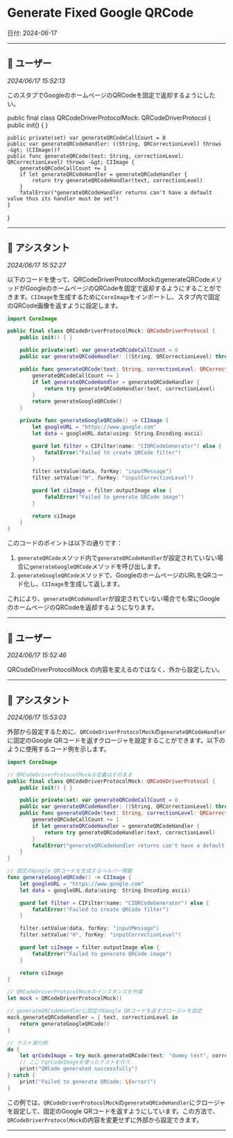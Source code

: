 # Generate Fixed Google QRCode

日付: 2024-06-17

---

## 👤 ユーザー
*2024/06/17 15:52:13*

このスタブでGoogleのホームページのQRCodeを固定で返却するようにしたい。

public final class QRCodeDriverProtocolMock: QRCodeDriverProtocol {
    public init() { }


    public private(set) var generateQRCodeCallCount = 0
    public var generateQRCodeHandler: ((String, QRCorrectionLevel) throws -&gt; (CIImage))?
    public func generateQRCode(text: String, correctionLevel: QRCorrectionLevel) throws -&gt; CIImage {
        generateQRCodeCallCount += 1
        if let generateQRCodeHandler = generateQRCodeHandler {
            return try generateQRCodeHandler(text, correctionLevel)
        }
        fatalError("generateQRCodeHandler returns can't have a default value thus its handler must be set")
    }
}

---

## 🤖 アシスタント
*2024/06/17 15:52:27*

以下のコードを使って、QRCodeDriverProtocolMockのgenerateQRCodeメソッドがGoogleのホームページのQRCodeを固定で返却するようにすることができます。`CIImage`を生成するために`CoreImage`をインポートし、スタブ内で固定のQRCode画像を返すように設定します。

```swift
import CoreImage

public final class QRCodeDriverProtocolMock: QRCodeDriverProtocol {
    public init() { }

    public private(set) var generateQRCodeCallCount = 0
    public var generateQRCodeHandler: ((String, QRCorrectionLevel) throws -> (CIImage))?

    public func generateQRCode(text: String, correctionLevel: QRCorrectionLevel) throws -> CIImage {
        generateQRCodeCallCount += 1
        if let generateQRCodeHandler = generateQRCodeHandler {
            return try generateQRCodeHandler(text, correctionLevel)
        }
        return generateGoogleQRCode()
    }

    private func generateGoogleQRCode() -> CIImage {
        let googleURL = "https://www.google.com"
        let data = googleURL.data(using: String.Encoding.ascii)

        guard let filter = CIFilter(name: "CIQRCodeGenerator") else {
            fatalError("Failed to create QRCode filter")
        }

        filter.setValue(data, forKey: "inputMessage")
        filter.setValue("H", forKey: "inputCorrectionLevel")

        guard let ciImage = filter.outputImage else {
            fatalError("Failed to generate QRCode image")
        }

        return ciImage
    }
}
```

このコードのポイントは以下の通りです：

1. `generateQRCode`メソッド内で`generateQRCodeHandler`が設定されていない場合に`generateGoogleQRCode`メソッドを呼び出します。
2. `generateGoogleQRCode`メソッドで、GoogleのホームページのURLをQRコード化し、`CIImage`を生成して返します。

これにより、`generateQRCodeHandler`が設定されていない場合でも常にGoogleのホームページのQRCodeを返却するようになります。

---

## 👤 ユーザー
*2024/06/17 15:52:46*

QRCodeDriverProtocolMock の内容を変えるのではなく、外から設定したい。

---

## 🤖 アシスタント
*2024/06/17 15:53:03*

外部から設定するために、`QRCodeDriverProtocolMock`の`generateQRCodeHandler`に固定のGoogle QRコードを返すクロージャを設定することができます。以下のように使用するコード例を示します。

```swift
import CoreImage

// QRCodeDriverProtocolMockの定義はそのまま
public final class QRCodeDriverProtocolMock: QRCodeDriverProtocol {
    public init() { }

    public private(set) var generateQRCodeCallCount = 0
    public var generateQRCodeHandler: ((String, QRCorrectionLevel) throws -> (CIImage))?
    public func generateQRCode(text: String, correctionLevel: QRCorrectionLevel) throws -> CIImage {
        generateQRCodeCallCount += 1
        if let generateQRCodeHandler = generateQRCodeHandler {
            return try generateQRCodeHandler(text, correctionLevel)
        }
        fatalError("generateQRCodeHandler returns can't have a default value thus its handler must be set")
    }
}

// 固定のGoogle QRコードを生成するヘルパー関数
func generateGoogleQRCode() -> CIImage {
    let googleURL = "https://www.google.com"
    let data = googleURL.data(using: String.Encoding.ascii)

    guard let filter = CIFilter(name: "CIQRCodeGenerator") else {
        fatalError("Failed to create QRCode filter")
    }

    filter.setValue(data, forKey: "inputMessage")
    filter.setValue("H", forKey: "inputCorrectionLevel")

    guard let ciImage = filter.outputImage else {
        fatalError("Failed to generate QRCode image")
    }

    return ciImage
}

// QRCodeDriverProtocolMockのインスタンスを作成
let mock = QRCodeDriverProtocolMock()

// generateQRCodeHandlerに固定のGoogle QRコードを返すクロージャを設定
mock.generateQRCodeHandler = { text, correctionLevel in
    return generateGoogleQRCode()
}

// テスト実行例
do {
    let qrCodeImage = try mock.generateQRCode(text: "dummy text", correctionLevel: .medium)
    // ここでqrCodeImageを使ったテストを行う
    print("QRCode generated successfully")
} catch {
    print("Failed to generate QRCode: \(error)")
}
```

この例では、`QRCodeDriverProtocolMock`の`generateQRCodeHandler`にクロージャを設定して、固定のGoogle QRコードを返すようにしています。この方法で、`QRCodeDriverProtocolMock`の内容を変更せずに外部から設定できます。

---
